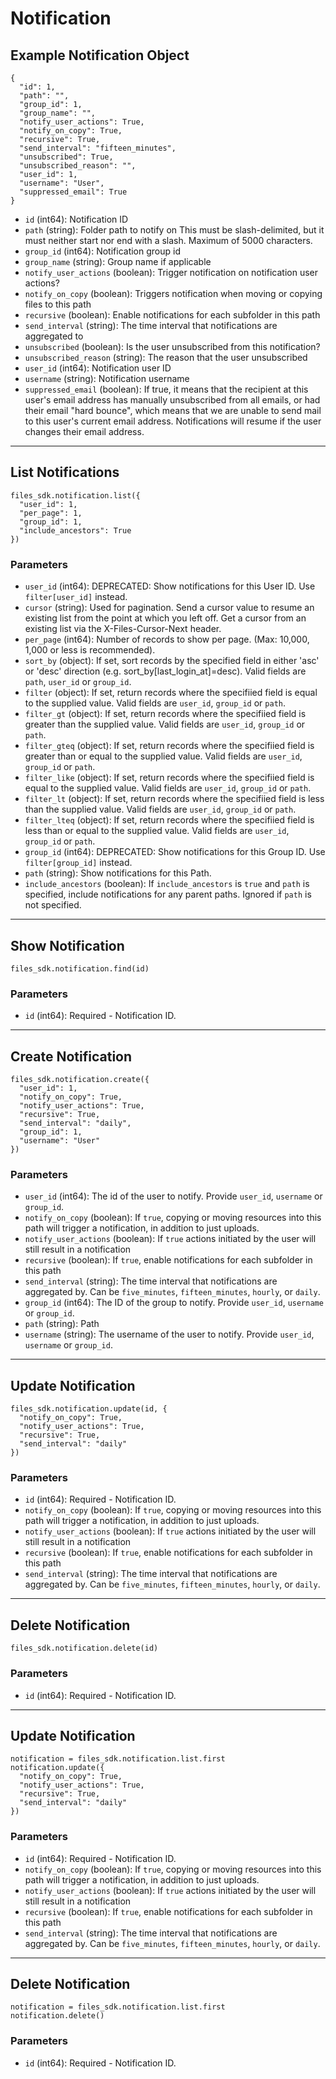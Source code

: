 # Notification

## Example Notification Object

```
{
  "id": 1,
  "path": "",
  "group_id": 1,
  "group_name": "",
  "notify_user_actions": True,
  "notify_on_copy": True,
  "recursive": True,
  "send_interval": "fifteen_minutes",
  "unsubscribed": True,
  "unsubscribed_reason": "",
  "user_id": 1,
  "username": "User",
  "suppressed_email": True
}
```

* `id` (int64): Notification ID
* `path` (string): Folder path to notify on This must be slash-delimited, but it must neither start nor end with a slash. Maximum of 5000 characters.
* `group_id` (int64): Notification group id
* `group_name` (string): Group name if applicable
* `notify_user_actions` (boolean): Trigger notification on notification user actions?
* `notify_on_copy` (boolean): Triggers notification when moving or copying files to this path
* `recursive` (boolean): Enable notifications for each subfolder in this path
* `send_interval` (string): The time interval that notifications are aggregated to
* `unsubscribed` (boolean): Is the user unsubscribed from this notification?
* `unsubscribed_reason` (string): The reason that the user unsubscribed
* `user_id` (int64): Notification user ID
* `username` (string): Notification username
* `suppressed_email` (boolean): If true, it means that the recipient at this user's email address has manually unsubscribed from all emails, or had their email "hard bounce", which means that we are unable to send mail to this user's current email address. Notifications will resume if the user changes their email address.


---

## List Notifications

```
files_sdk.notification.list({
  "user_id": 1,
  "per_page": 1,
  "group_id": 1,
  "include_ancestors": True
})
```

### Parameters

* `user_id` (int64): DEPRECATED: Show notifications for this User ID. Use `filter[user_id]` instead.
* `cursor` (string): Used for pagination.  Send a cursor value to resume an existing list from the point at which you left off.  Get a cursor from an existing list via the X-Files-Cursor-Next header.
* `per_page` (int64): Number of records to show per page.  (Max: 10,000, 1,000 or less is recommended).
* `sort_by` (object): If set, sort records by the specified field in either 'asc' or 'desc' direction (e.g. sort_by[last_login_at]=desc). Valid fields are `path`, `user_id` or `group_id`.
* `filter` (object): If set, return records where the specifiied field is equal to the supplied value. Valid fields are `user_id`, `group_id` or `path`.
* `filter_gt` (object): If set, return records where the specifiied field is greater than the supplied value. Valid fields are `user_id`, `group_id` or `path`.
* `filter_gteq` (object): If set, return records where the specifiied field is greater than or equal to the supplied value. Valid fields are `user_id`, `group_id` or `path`.
* `filter_like` (object): If set, return records where the specifiied field is equal to the supplied value. Valid fields are `user_id`, `group_id` or `path`.
* `filter_lt` (object): If set, return records where the specifiied field is less than the supplied value. Valid fields are `user_id`, `group_id` or `path`.
* `filter_lteq` (object): If set, return records where the specifiied field is less than or equal to the supplied value. Valid fields are `user_id`, `group_id` or `path`.
* `group_id` (int64): DEPRECATED: Show notifications for this Group ID. Use `filter[group_id]` instead.
* `path` (string): Show notifications for this Path.
* `include_ancestors` (boolean): If `include_ancestors` is `true` and `path` is specified, include notifications for any parent paths. Ignored if `path` is not specified.


---

## Show Notification

```
files_sdk.notification.find(id)
```

### Parameters

* `id` (int64): Required - Notification ID.


---

## Create Notification

```
files_sdk.notification.create({
  "user_id": 1,
  "notify_on_copy": True,
  "notify_user_actions": True,
  "recursive": True,
  "send_interval": "daily",
  "group_id": 1,
  "username": "User"
})
```

### Parameters

* `user_id` (int64): The id of the user to notify. Provide `user_id`, `username` or `group_id`.
* `notify_on_copy` (boolean): If `true`, copying or moving resources into this path will trigger a notification, in addition to just uploads.
* `notify_user_actions` (boolean): If `true` actions initiated by the user will still result in a notification
* `recursive` (boolean): If `true`, enable notifications for each subfolder in this path
* `send_interval` (string): The time interval that notifications are aggregated by.  Can be `five_minutes`, `fifteen_minutes`, `hourly`, or `daily`.
* `group_id` (int64): The ID of the group to notify.  Provide `user_id`, `username` or `group_id`.
* `path` (string): Path
* `username` (string): The username of the user to notify.  Provide `user_id`, `username` or `group_id`.


---

## Update Notification

```
files_sdk.notification.update(id, {
  "notify_on_copy": True,
  "notify_user_actions": True,
  "recursive": True,
  "send_interval": "daily"
})
```

### Parameters

* `id` (int64): Required - Notification ID.
* `notify_on_copy` (boolean): If `true`, copying or moving resources into this path will trigger a notification, in addition to just uploads.
* `notify_user_actions` (boolean): If `true` actions initiated by the user will still result in a notification
* `recursive` (boolean): If `true`, enable notifications for each subfolder in this path
* `send_interval` (string): The time interval that notifications are aggregated by.  Can be `five_minutes`, `fifteen_minutes`, `hourly`, or `daily`.


---

## Delete Notification

```
files_sdk.notification.delete(id)
```

### Parameters

* `id` (int64): Required - Notification ID.


---

## Update Notification

```
notification = files_sdk.notification.list.first
notification.update({
  "notify_on_copy": True,
  "notify_user_actions": True,
  "recursive": True,
  "send_interval": "daily"
})
```

### Parameters

* `id` (int64): Required - Notification ID.
* `notify_on_copy` (boolean): If `true`, copying or moving resources into this path will trigger a notification, in addition to just uploads.
* `notify_user_actions` (boolean): If `true` actions initiated by the user will still result in a notification
* `recursive` (boolean): If `true`, enable notifications for each subfolder in this path
* `send_interval` (string): The time interval that notifications are aggregated by.  Can be `five_minutes`, `fifteen_minutes`, `hourly`, or `daily`.


---

## Delete Notification

```
notification = files_sdk.notification.list.first
notification.delete()
```

### Parameters

* `id` (int64): Required - Notification ID.
